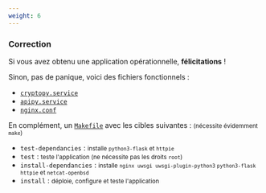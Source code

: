```yaml
---
weight: 6
---
```

### Correction

Si vous avez obtenu une application opérationnelle, **félicitations** !

Sinon, pas de panique, voici des fichiers fonctionnels :

- [`cryptopy.service`](/td/cryptopy.service)
- [`apipy.service`](/td/apipy.service)
- [`nginx.conf`](/td/nginx.conf)

En complément, un [`Makefile`](/td/Makefile) avec les cibles suivantes :
<small>(nécessite évidemment `make`)</small>

- `test-dependancies` : <small>installe `python3-flask` et `httpie`</small>
- `test` : <small>teste l'application (ne nécessite pas les droits `root`)</small>
- `install-dependancies` : <small>installe `nginx uwsgi uwsgi-plugin-python3`
   `python3-flask httpie` et `netcat-openbsd`</small>
- `install` : <small>déploie, configure et teste l'application</small>
